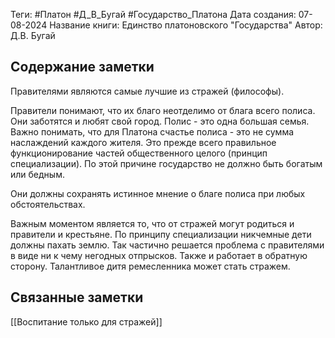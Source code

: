 Теги: #Платон #Д_В_Бугай #Государство_Платона
Дата создания: 07-08-2024
Название книги: Единство платоновского "Государства"
Автор: Д.В. Бугай
## Содержание заметки
Правителями являются самые лучшие из стражей (философы).

Правители понимают, что их благо неотделимо от блага всего полиса. Они заботятся и любят свой город. Полис - это одна большая семья. Важно понимать, что для Платона счастье полиса - это не сумма наслаждений каждого жителя. Это прежде всего правильное функционирование частей общественного целого (принцип специализации). По этой причине государство не должно быть богатым или бедным. 

Они должны сохранять истинное мнение о благе полиса при любых обстоятельствах.

Важным моментом является то, что от стражей могут родиться и правители и крестьяне. По принципу специализации никчемные дети должны пахать землю.
Так частично решается проблема с правителями в виде ни к чему негодных отпрысков. Также и работает в обратную сторону. Талантливое дитя ремесленника может стать стражем.
## Связанные заметки
[[Воспитание только для стражей]]